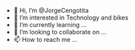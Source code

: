 - 👋 Hi, I’m @JorgeCengotita
- 👀 I’m interested in Technology and bikes
- 🌱 I’m currently learning ...
- 💞️ I’m looking to collaborate on ...
- 📫 How to reach me ...

<!---
JorgeCengotita/JorgeCengotita is a ✨ special ✨ repository because its `README.md` (this file) appears on your GitHub profile.
You can click the Preview link to take a look at your changes.
--->
